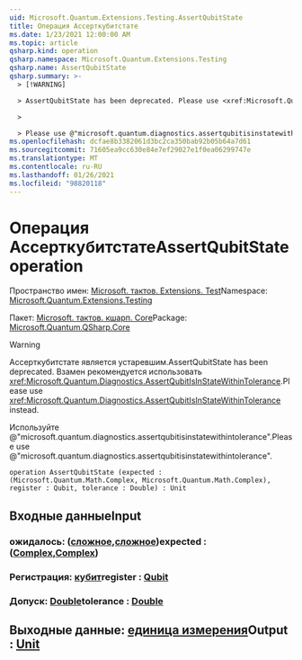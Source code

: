 ```yaml
---
uid: Microsoft.Quantum.Extensions.Testing.AssertQubitState
title: Операция Ассерткубитстате
ms.date: 1/23/2021 12:00:00 AM
ms.topic: article
qsharp.kind: operation
qsharp.namespace: Microsoft.Quantum.Extensions.Testing
qsharp.name: AssertQubitState
qsharp.summary: >-
  > [!WARNING]

  > AssertQubitState has been deprecated. Please use <xref:Microsoft.Quantum.Diagnostics.AssertQubitIsInStateWithinTolerance> instead.

  >

  > Please use @"microsoft.quantum.diagnostics.assertqubitisinstatewithintolerance".
ms.openlocfilehash: dcfae8b3382061d3bc2ca350bab92b05b64a7d61
ms.sourcegitcommit: 71605ea9cc630e84e7ef29027e1f0ea06299747e
ms.translationtype: MT
ms.contentlocale: ru-RU
ms.lasthandoff: 01/26/2021
ms.locfileid: "98820118"
---
```

# <a name="assertqubitstate-operation"></a><span data-ttu-id="eb181-102">Операция Ассерткубитстате</span><span class="sxs-lookup"><span data-stu-id="eb181-102">AssertQubitState operation</span></span>

<span data-ttu-id="eb181-103">Пространство имен: [Microsoft. тактов. Extensions. Test](xref:Microsoft.Quantum.Extensions.Testing)</span><span class="sxs-lookup"><span data-stu-id="eb181-103">Namespace: [Microsoft.Quantum.Extensions.Testing](xref:Microsoft.Quantum.Extensions.Testing)</span></span>

<span data-ttu-id="eb181-104">Пакет: [Microsoft. тактов. кшарп. Core](https://nuget.org/packages/Microsoft.Quantum.QSharp.Core)</span><span class="sxs-lookup"><span data-stu-id="eb181-104">Package: [Microsoft.Quantum.QSharp.Core](https://nuget.org/packages/Microsoft.Quantum.QSharp.Core)</span></span>


> [!WARNING]
> <span data-ttu-id="eb181-105">Ассерткубитстате является устаревшим.</span><span class="sxs-lookup"><span data-stu-id="eb181-105">AssertQubitState has been deprecated.</span></span> <span data-ttu-id="eb181-106">Взамен рекомендуется использовать <xref:Microsoft.Quantum.Diagnostics.AssertQubitIsInStateWithinTolerance>.</span><span class="sxs-lookup"><span data-stu-id="eb181-106">Please use <xref:Microsoft.Quantum.Diagnostics.AssertQubitIsInStateWithinTolerance> instead.</span></span>
>
> <span data-ttu-id="eb181-107">Используйте @"microsoft.quantum.diagnostics.assertqubitisinstatewithintolerance".</span><span class="sxs-lookup"><span data-stu-id="eb181-107">Please use @"microsoft.quantum.diagnostics.assertqubitisinstatewithintolerance".</span></span>



```qsharp
operation AssertQubitState (expected : (Microsoft.Quantum.Math.Complex, Microsoft.Quantum.Math.Complex), register : Qubit, tolerance : Double) : Unit
```


## <a name="input"></a><span data-ttu-id="eb181-108">Входные данные</span><span class="sxs-lookup"><span data-stu-id="eb181-108">Input</span></span>

### <a name="expected--complexcomplex"></a><span data-ttu-id="eb181-109">ожидалось: ([сложное](xref:Microsoft.Quantum.Math.Complex),[сложное](xref:Microsoft.Quantum.Math.Complex))</span><span class="sxs-lookup"><span data-stu-id="eb181-109">expected : ([Complex](xref:Microsoft.Quantum.Math.Complex),[Complex](xref:Microsoft.Quantum.Math.Complex))</span></span>




### <a name="register--qubit"></a><span data-ttu-id="eb181-110">Регистрация: [кубит](xref:microsoft.quantum.lang-ref.qubit)</span><span class="sxs-lookup"><span data-stu-id="eb181-110">register : [Qubit](xref:microsoft.quantum.lang-ref.qubit)</span></span>




### <a name="tolerance--double"></a><span data-ttu-id="eb181-111">Допуск: [Double](xref:microsoft.quantum.lang-ref.double)</span><span class="sxs-lookup"><span data-stu-id="eb181-111">tolerance : [Double](xref:microsoft.quantum.lang-ref.double)</span></span>





## <a name="output--unit"></a><span data-ttu-id="eb181-112">Выходные данные: [единица измерения](xref:microsoft.quantum.lang-ref.unit)</span><span class="sxs-lookup"><span data-stu-id="eb181-112">Output : [Unit](xref:microsoft.quantum.lang-ref.unit)</span></span>

